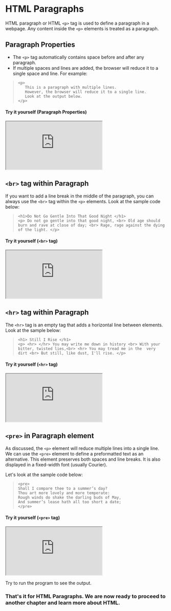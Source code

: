 # HTML Paragraphs

HTML paragraph or HTML `<p>` tag is used to define a paragraph in a webpage. Any content inside the `<p>` elements is treated as a paragraph. 

## Paragraph Properties
- The `<p>` tag automatically contains space before and after any paragraph.
- If multiple spaces and lines are added, the browser will reduce it to a single space and line. For example:
> ```
> <p>
>    This is a paragraph with multiple lines.
>    However, the browser will reduce it to a single line.
>    Look at the output below.
> </p>
>```

#### Try it yourself (Paragraph Properties)
<iframe src="https://replit.com/@PauleenGregana/HTML-Paragraph-Sample-1?lite=true"></iframe>


## `<br>` tag within Paragraph
If you want to add a line break in the middle of the paragraph, you can always use the `<br>` tag within the `<p>` elements. Look at the sample code below:
> ```
> <h1>Do Not Go Gentle Into That Good Night </h1>
> <p> Do not go gentle into that good night, <br> Old age should burn and rave at close of day; <br> Rage, rage against the dying of the light. </p>
>```
#### Try it yourself (`<br>` tag)
<iframe src="https://replit.com/@PauleenGregana/HTML-Paragraph-Sample-2?lite=true"></iframe>


## `<hr>` tag within Paragraph
The `<hr>` tag is an empty tag that adds a horizontal line between elements. Look at the sample below:
> ```
> <h1> Still I Rise </h1> 
> <p> <hr> </hr> You may write me down in history <br> With your bitter, twisted lies,<br> <hr> You may tread me in the  very dirt <br> But still, like dust, I'll rise. </p>
>```

#### Try it yourself (`<hr>` tag)
<iframe src="https://replit.com/@PauleenGregana/HTML-Paragraph-Sample-3?lite=true"></iframe>


## `<pre>` in Paragraph element
As discussed, the `<p>` element will reduce multiple lines into a single line. We can use the `<pre>` element to define a preformatted text as an alternative. This element preserves both spaces and line breaks. It is also displayed in a fixed-width font (usually Courier).

Let's look at the sample code below:
> ```
> <pre>
> Shall I compare thee to a summer’s day?
> Thou art more lovely and more temperate:
> Rough winds do shake the darling buds of May,
> And summer’s lease hath all too short a date;
> </pre>
> ```
#### Try it yourself (`<pre>` tag)
<iframe src="https://replit.com/@PauleenGregana/HTML-Paragraph-Sample-4?lite=true"></iframe>

Try to run the program to see the output.

### That's it for HTML Paragraphs. We are now ready to proceed to another chapter and learn more about HTML. 